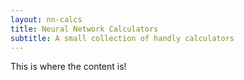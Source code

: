 ```yaml
---
layout: nn-calcs
title: Neural Network Calculators
subtitle: A small collection of handly calculators
---
```


This is where the content is!

